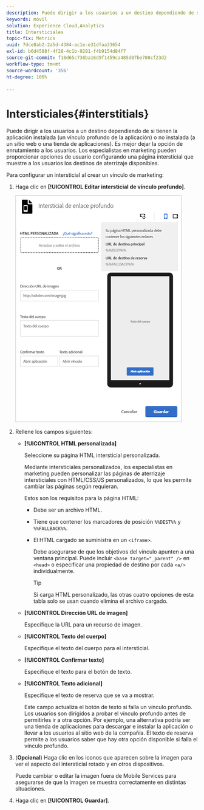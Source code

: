 ```yaml
---
description: Puede dirigir a los usuarios a un destino dependiendo de si tienen la aplicación instalada (un vínculo profundo de la aplicación) o no instalada (a un sitio web o una tienda de aplicaciones).
keywords: móvil
solution: Experience Cloud,Analytics
title: Intersticiales
topic-fix: Metrics
uuid: 7dce8ab2-2a5d-4384-ac1e-e31dfaa33654
exl-id: b6d4588f-4f28-4c1b-9291-f4b9154d84f7
source-git-commit: f18d65c738ba16d9f1459ca485d87be708cf23d2
workflow-type: tm+mt
source-wordcount: '356'
ht-degree: 100%

---
```


# Intersticiales{#interstitials}

Puede dirigir a los usuarios a un destino dependiendo de si tienen la aplicación instalada (un vínculo profundo de la aplicación) o no instalada (a un sitio web o una tienda de aplicaciones). Es mejor dejar la opción de enrutamiento a los usuarios. Los especialistas en marketing pueden proporcionar opciones de usuario configurando una página intersticial que muestre a los usuarios los destinos de aterrizaje disponibles.

Para configurar un intersticial al  crear un vínculo de marketing:

1. Haga clic en **[!UICONTROL Editar intersticial de vínculo profundo]**.

   ![Intersticial de enlace profundo](assets/interstitial2.png)

1. Rellene los campos siguientes:

   * **[!UICONTROL HTML personalizada]**

      Seleccione su página HTML intersticial personalizada.

      Mediante intersticiales personalizados, los especialistas en marketing pueden personalizar las páginas de aterrizaje intersticiales con HTML/CSS/JS personalizados, lo que les permite cambiar las páginas según requieran.

      Estos son los requisitos para la página HTML:

      * Debe ser un archivo HTML.
      * Tiene que contener los marcadores de posición `%%DEST%%` y `%%FALLBACK%%`.
      * El HTML cargado se suministra en un `<iframe>`.

         Debe asegurarse de que los objetivos del vínculo apunten a una ventana principal. Puede incluir `<base target="_parent" />` en `<head>` o especificar una propiedad de destino por cada `<a/>` individualmente.

         >[!TIP]
         >
         >Si carga HTML personalizado, las otras cuatro opciones de esta tabla solo se usan cuando elimina el archivo cargado.
   * **[!UICONTROL Dirección URL de imagen]**

      Especifique la URL para un recurso de imagen.

   * **[!UICONTROL Texto del cuerpo]**

      Especifique el texto del cuerpo para el intersticial.

   * **[!UICONTROL Confirmar texto]**

      Especifique el texto para el botón de texto.

   * **[!UICONTROL Texto adicional]**

      Especifique el texto de reserva que se va a mostrar.

      Este campo actualiza el botón de texto si falla un vínculo profundo. Los usuarios son dirigidos a probar el vínculo profundo antes de permitirles ir a otra opción. Por ejemplo, una alternativa podría ser una tienda de aplicaciones para descargar e instalar la aplicación o llevar a los usuarios al sitio web de la compañía. El texto de reserva permite a los usuarios saber que hay otra opción disponible si falla el vínculo profundo.


1. (**Opcional**) Haga clic en los iconos que aparecen sobre la imagen para ver el aspecto del intersticial rotado y en otros dispositivos.

   Puede cambiar o editar la imagen fuera de Mobile Services para asegurarse de que la imagen se muestra correctamente en distintas situaciones.
1. Haga clic en **[!UICONTROL Guardar]**.
